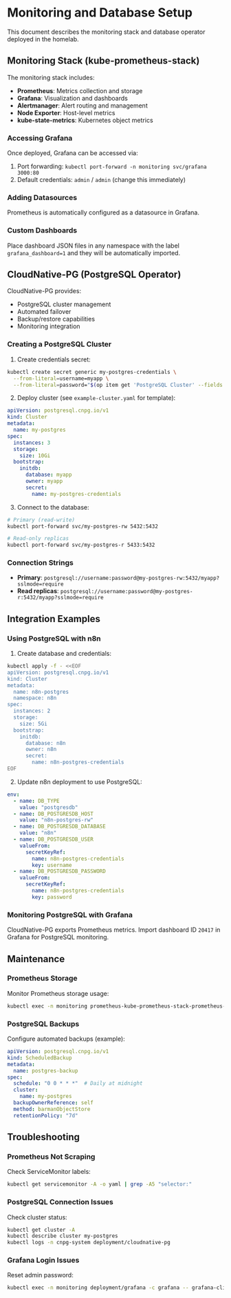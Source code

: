 # Monitoring and Database Setup

This document describes the monitoring stack and database operator deployed in the homelab.

## Monitoring Stack (kube-prometheus-stack)

The monitoring stack includes:
- **Prometheus**: Metrics collection and storage
- **Grafana**: Visualization and dashboards
- **Alertmanager**: Alert routing and management
- **Node Exporter**: Host-level metrics
- **kube-state-metrics**: Kubernetes object metrics

### Accessing Grafana

Once deployed, Grafana can be accessed via:
1. Port forwarding: `kubectl port-forward -n monitoring svc/grafana 3000:80`
2. Default credentials: `admin` / `admin` (change this immediately)

### Adding Datasources

Prometheus is automatically configured as a datasource in Grafana.

### Custom Dashboards

Place dashboard JSON files in any namespace with the label `grafana_dashboard=1` and they will be automatically imported.

## CloudNative-PG (PostgreSQL Operator)

CloudNative-PG provides:
- PostgreSQL cluster management
- Automated failover
- Backup/restore capabilities
- Monitoring integration

### Creating a PostgreSQL Cluster

1. Create credentials secret:
```bash
kubectl create secret generic my-postgres-credentials \
  --from-literal=username=myapp \
  --from-literal=password="$(op item get 'PostgreSQL Cluster' --fields password)"
```

2. Deploy cluster (see `example-cluster.yaml` for template):
```yaml
apiVersion: postgresql.cnpg.io/v1
kind: Cluster
metadata:
  name: my-postgres
spec:
  instances: 3
  storage:
    size: 10Gi
  bootstrap:
    initdb:
      database: myapp
      owner: myapp
      secret:
        name: my-postgres-credentials
```

3. Connect to the database:
```bash
# Primary (read-write)
kubectl port-forward svc/my-postgres-rw 5432:5432

# Read-only replicas
kubectl port-forward svc/my-postgres-r 5433:5432
```

### Connection Strings

- **Primary**: `postgresql://username:password@my-postgres-rw:5432/myapp?sslmode=require`
- **Read replicas**: `postgresql://username:password@my-postgres-r:5432/myapp?sslmode=require`

## Integration Examples

### Using PostgreSQL with n8n

1. Create database and credentials:
```bash
kubectl apply -f - <<EOF
apiVersion: postgresql.cnpg.io/v1
kind: Cluster
metadata:
  name: n8n-postgres
  namespace: n8n
spec:
  instances: 2
  storage:
    size: 5Gi
  bootstrap:
    initdb:
      database: n8n
      owner: n8n
      secret:
        name: n8n-postgres-credentials
EOF
```

2. Update n8n deployment to use PostgreSQL:
```yaml
env:
  - name: DB_TYPE
    value: "postgresdb"
  - name: DB_POSTGRESDB_HOST
    value: "n8n-postgres-rw"
  - name: DB_POSTGRESDB_DATABASE
    value: "n8n"
  - name: DB_POSTGRESDB_USER
    valueFrom:
      secretKeyRef:
        name: n8n-postgres-credentials
        key: username
  - name: DB_POSTGRESDB_PASSWORD
    valueFrom:
      secretKeyRef:
        name: n8n-postgres-credentials
        key: password
```

### Monitoring PostgreSQL with Grafana

CloudNative-PG exports Prometheus metrics. Import dashboard ID `20417` in Grafana for PostgreSQL monitoring.

## Maintenance

### Prometheus Storage

Monitor Prometheus storage usage:
```bash
kubectl exec -n monitoring prometheus-kube-prometheus-stack-prometheus-0 -- df -h /prometheus
```

### PostgreSQL Backups

Configure automated backups (example):
```yaml
apiVersion: postgresql.cnpg.io/v1
kind: ScheduledBackup
metadata:
  name: postgres-backup
spec:
  schedule: "0 0 * * *"  # Daily at midnight
  cluster:
    name: my-postgres
  backupOwnerReference: self
  method: barmanObjectStore
  retentionPolicy: "7d"
```

## Troubleshooting

### Prometheus Not Scraping

Check ServiceMonitor labels:
```bash
kubectl get servicemonitor -A -o yaml | grep -A5 "selector:"
```

### PostgreSQL Connection Issues

Check cluster status:
```bash
kubectl get cluster -A
kubectl describe cluster my-postgres
kubectl logs -n cnpg-system deployment/cloudnative-pg
```

### Grafana Login Issues

Reset admin password:
```bash
kubectl exec -n monitoring deployment/grafana -c grafana -- grafana-cli admin reset-admin-password newpassword
```